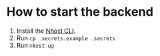 # How to start the backend
1. Install the [Nhost CLI](https://docs.nhost.io/platform/cli).
2. Run `cp .secrets.example .secrets`
3. Run `nhost up`